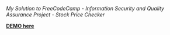 *My Solution to FreeCodeCamp - Information Security and Quality Assurance Project - Stock Price Checker*


**[DEMO here](https://gainful-century.glitch.me/)**






